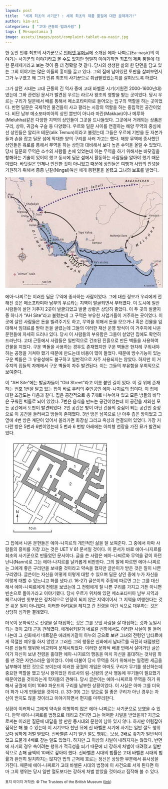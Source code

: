 ```yaml
---
layout: post
title:  "세계 최초의 사기꾼? : 세계 최초의 제품 품질에 대한 문제제기!"
author: kim-ari
categories: [ "고대-근동의-법과사람" ]
tags: [ Mesopotamia ] 
image: assets/images/post/complaint-tablet-ea-nasir.jpg
---
```


한 동안 인류 최초의 사기꾼으로 [인터넷 유머글](https://bbs.ruliweb.com/community/board/300143/read/51276149)에 소개된 에아-나찌르(Ea-naşir)의 이야기는 사기꾼의 이야기라고 볼 수도 있지만 엄밀히 이야기하면 최초의 제품 품질에 대한 문제제기라고 보는 것이 좀 더 정확할 것 같다. 당시의 생생한 삶의 한 단면을 담고 있는 그의 이야기는 많은 이들의 흥미를 끌고 있다. 그의 집에 남아있던 토판을 살펴보면서 그가 누구였고 왜 그가 인류 최초의 사기꾼으로 취급받았었는지를 살펴보도록 하겠다.

그가 살던 시대는 고대 근동의 긴 역사 중에 고대 바벨론 시기(기원전 2000-1600년대)였는데 그와 관련된 문서가 발견된 우르는 라르사 왕조의 영향을 받는 곳이었다. 당시 우르는 구리가 딜문에서 배를 통해서 메소포타미아로 들어오는 입구의 역할을 하는 곳이었다. 반면 딜문은 국제적인 물건들이 사고 팔리는 시장의 역할을 하는 중립적인 공간이었다. 비단 남부 메소포타미아의 상인 뿐만이 아니라 마칸(Makkan)이나 메루하(Meluhha)같은 다양한 지역의 상인들이 그곳을 드나들었다. 그곳에서 거래되는 상품은 구리, 상아, 귀금속 구슬 등 다양했다. 우르와 딜문 사이를 연결하는 해양 무역의 중심에 선 상인들은 알리크 테문(alik Temun)이라고 불렸는데 그들은 우르에 기반을 둔 자본가들과 손을 잡고 딜문 섬에 막대한 양의 구리를 사러 가고는 했다. 해양 무역에 종사했던 상인들은 육로를 통해서 무역을 하는 상인과 대비해서 보다 높은 수익을 올릴 수 있었다. 당시 딜문의 무역은 소수의 사람들 손에 있었는데 이는 무역을 하기 위해서는 바닷길을 항해하는 기술이 있어야 했고 동시에 딜문 섬에서 활동하는 사람들을 알아야 했기 때문이었다. 바닷길은 언제나 안전한 것이 아니었고 때문에 상인들은 여행과 사업의 안녕을 기원하기 위해서 종종 닌갈(Ningal)여신 에게 봉헌물을 올렸고 그녀의 보호를 빌었다.

![](/assets/images/post/ur-dilmun-trade-map.jpg)


에아-나찌르는 이러한 딜문 무역에 종사하는 사람이었다. 그에 대한 정보가 우리에게 전해진 것은 메소포타미아 남부의 우르라는 지역이 발굴되면서 부터였다. 이 도시에 일반사람들이 살던 거주지 2곳이 발굴되었고 발굴 상황은 상당히 좋았다. 이 두 곳의 발굴지 중 하나가 “AH Site”라고 불렀는데 그 구역은 부유한 사업가들이 거주하는 곳이었다. 이곳에 살던 사람들은 돈을 빌려주기도 하고, 무역을 위해서 돈을 모으거나 혹은 건물을 임대해서 임대료를 받아 돈을 굴렸는데 그들의 이러한 재산 운영 방식이 이 거주지에 나온 문헌들에 자세히 드러나 있다. 당시 이 사람들의 부유함은 그들이 살았던 집에도 확연히 드러난다. 고대 근동에서 사람들은 일반적으로 건조된 진흙으로 만든 벽돌을 사용하여 건물을 지었다. 구운 벽돌을 사용하는 경우도 존재했지만 구운 벽돌은 한차례 구워내야 하는 공정을 거쳐야 했기 때문에 만드는데 비용이 많이 들었다. 때문에 방수기능이 있는 구운 벽돌은 그 유용성에도 불구하고 일반적으로 자주 사용되지는 않았다. 하지만 이 거주지의 집들의 자재에서 구운 벽돌이 자주 발견된다. 이는 그들의 부유함을 우회적으로 보여준다.

이 “AH Site”에는 발굴자들이 “Old Street”라고 이름 붙인 길이 있다. 이 길 위에 존재하는 번호 1번을 달고 있는 집이 바로 우리의 주인공인 에아-나지르의 집이다. 이 집에 대한 조감도는 다음과 같다. 집은 공간적으로 총 7개로 나누어져 있고 모든 방들의 바닥은 구워진 벽돌로 되어 있었다. 7번은 음식을 만드는 공간이었는데 이 공간을 제외한 모든 공간에서 토판이 발견되었다. 2번 공간은 방이 아닌 건물의 중심이 되는 공간인 중정으로 이 공간을 둘러싸고 방들이 존재했다. 3번 방은 남쪽으로 난 아주 좁은 방이었고 그 옆에 4번 방은 계단이 있어서 올라가면 화장실 그리고 옥상과 연결되어 있었다. 가장 커다란 방은 5번과 6번이었는데 5 번과 6 번방 아래에는 아치형 천장을 가진 묘가 발견되었다.

![](/assets/images/post/ea-nasir-house.jpg)

그 집에서 나온 문헌들은 에아-나지르의 개인적인 삶을 잘 보여준다. 그 중에서 아마 사람들의 흥미를 가장 끄는 것은 UET V 81 문서일 것이다. 이 문서가 바로 에아-나지르를 최초의 사기꾼으로 만들었던 문서이다. 글을 쓴 사람은 에아-나찌르와 무역을 같이 하던 난니(Nanni)로 그는 에아-나지르를 날카롭게 비판한다. 그의 말에 따르면 에아-나찌르는 그에게 좋은 구리만을 보내줄 것이라고 약속을 했지만 글쓴이가 받은 것은 질이 나쁜 구리였다. 글쓴이는 자신을 어떻게 이렇게 대할 수 있으며 딜문 상인 중에 누가 자신을 이렇게 대할 수 있느냐고 화를 냈다.(l. 16-27) 글쓴이의 주장에 따르면 그는 그를 대신해서 에아-나찌르에게 전령을 보냈는데 그 전령에게 질 나쁜 구리를 가지고 가든 아니면 빈손으로 돌아가라고 이야기했다. 당시 우르가 위치해 있던 메소포타미아 남부 지역과 페르시아만 윗부분은 정치적으로 안정이 되지 않은 지역이어서 그 지역을 여행한다는 것은 쉬운 일이 아니었다. 이러한 어려움을 헤치고 간 전령을 이런 식으로 대우하는 것은 상당히 심각한 결례였다.

더욱이 문화적으로 전령을 잘 대접하는 것은 그를 보낸 사람을 잘 대접하는 것과 동일시 되는 것이 고대 근동 관례였다. 에레쉬키갈과 네르갈 신화에서도 이러한 사실이 잘 들어나는데 그 신화에서 네르갈은 에레쉬키갈이 아누의 궁으로 보낸 그녀의 전령인 남타르에게 적절한 예우를 하지 않았고 그러한 그의 행동은 신화에서 남타르를 극진히 대접했던 다른 신들의 행위와 비교되며 문제시되었다. 이러한 문화적 배경 안에서 살아가던 글쓴이가 자신이 보낸 전령을 홀대한 에아-나지르의 행동을 마치 자신을 홀대하는 것처럼 화를 낸 것은 자연스러운 일이었다. 이에 더불어 당시 무역을 하기 위해서는 일정한 세금을 납부해야 했던 것으로 보이는데 이러한 궁궐의 개입은 아마도 구리가 무기를 생산하는데 중요한 역할을 했고 당시 왕이었던 라르사의 림-신왕의 군사 행동에 무기들이 필요했기 때문이었을 것이라는게 학자들의 견해다. 당시 글쓴이는 에아-나찌르와 무역을 하기 위해서 궁궐에 이미 1080 파운드의 구리를 납부한 상황이었다. 이 사실은 아마 그를 더욱더 화가 나게 만들었을 것이다. (l. 33-39) 그는 앞으로 질 좋은 구리가 아닌 경우는 자신이 받지도 않을 것이라고 이야기하면서 편지를 마무리한다.

상황이 이러하니 그에게 약속을 이행하지 않은 에아-나찌르는 사기꾼으로 보였을 수 있다. 만약 에아-나찌르를 법정으로 데리고 간다면 그는 어떠한 처벌을 받았을까? 지금으로써는 이러한 질문에 대답을 할 만한 동시대의 문헌이 남아 있지 않다. 하지만 어림잡아 짐작은 해 볼 수 있는데 이 시기보다 천년 뒤에 신 바벨론 시기에 사기는 일반 절도 행위보다 심하게 처벌 받았다. 신바벨론 시기 일반 절도 행위는 보상, 2배로 갚기가 일반적이었고 드물게 4배로 갚는 일도 있었다. 하지만 그 이상의 처벌이 내려지지는 않았다. 반면에 사기의 경우 속이려는 행위가 적극성을 띄기 때문에 더 강하게 처벌이 내려졌고 일반적으로 손해 금액의 10배로 갚아야 했다. 신바벨론 시대의 법률은 고대 바벨론 시대의 법률과 완전히 일치하지는 않지만 법의 근저에 흐르는 정신은 상당한 부분에서 유사성을 가진다. 때문에 에아-나찌르가 고대 바벨론 시대의 법정에 이 사건으로 서게 된다면 아마 그의 행위는 당시 일반 절도보다는 강하게 처벌 받았을 것이라고 짐작해 볼 수 있다.

<span class="text-muted"><small>표지 이미지 저작권: © The Trustees of the British Museum ([link](https://www.britishmuseum.org/collection/object/W_1953-0411-71))</small></span>

